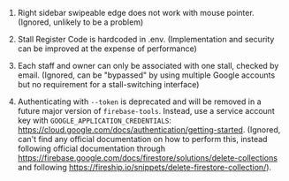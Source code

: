 1. Right sidebar swipeable edge does not work with mouse pointer. (Ignored, unlikely to be a problem)

2. Stall Register Code is hardcoded in .env. (Implementation and security can be improved at the expense of performance)

3. Each staff and owner can only be associated with one stall, checked by email. (Ignored, can be "bypassed" by using multiple Google accounts but no requirement for a stall-switching interface)

4. Authenticating with `--token` is deprecated and will be removed in a future major version of `firebase-tools`. Instead, use a service account key with `GOOGLE_APPLICATION_CREDENTIALS`: https://cloud.google.com/docs/authentication/getting-started. (Ignored, can't find any official documentation on how to perform this, instead following official documentation through https://firebase.google.com/docs/firestore/solutions/delete-collections and following https://fireship.io/snippets/delete-firestore-collection/).


